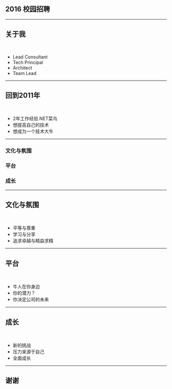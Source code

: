 ## 2016 校园招聘


---

## 关于我

<br/>

* Lead Consultant
* Tech Principal
* Architect
* Team Lead

---


## 回到2011年

<br/>

* 2年工作经验.NET菜鸟
* 想提高自己的技术
* 想成为一个技术大牛

---

### 文化与氛围
### 平台
### 成长

---

## 文化与氛围

<br/>

* 平等与尊重
* 学习与分享
* 追求卓越与精益求精

---

## 平台

<br/>

* 牛人在你身边
* 你的潜力？
* 你决定公司的未来

---

## 成长

<br/>

* 新的挑战
* 压力来源于自己
* 全面成长

---

## 谢谢

